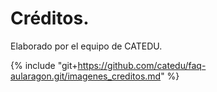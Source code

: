 # Créditos.

Elaborado por el equipo de CATEDU.

{% include "git+https://github.com/catedu/faq-aularagon.git/imagenes_creditos.md" %}


